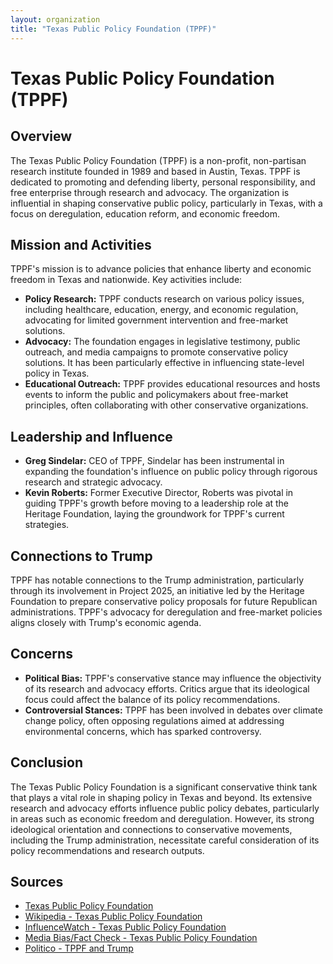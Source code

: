 ```yaml
---
layout: organization
title: "Texas Public Policy Foundation (TPPF)"
---
```


# Texas Public Policy Foundation (TPPF)

## Overview
The Texas Public Policy Foundation (TPPF) is a non-profit, non-partisan research institute founded in 1989 and based in Austin, Texas. TPPF is dedicated to promoting and defending liberty, personal responsibility, and free enterprise through research and advocacy. The organization is influential in shaping conservative public policy, particularly in Texas, with a focus on deregulation, education reform, and economic freedom.

## Mission and Activities
TPPF's mission is to advance policies that enhance liberty and economic freedom in Texas and nationwide. Key activities include:
- **Policy Research:** TPPF conducts research on various policy issues, including healthcare, education, energy, and economic regulation, advocating for limited government intervention and free-market solutions.
- **Advocacy:** The foundation engages in legislative testimony, public outreach, and media campaigns to promote conservative policy solutions. It has been particularly effective in influencing state-level policy in Texas.
- **Educational Outreach:** TPPF provides educational resources and hosts events to inform the public and policymakers about free-market principles, often collaborating with other conservative organizations.

## Leadership and Influence
- **Greg Sindelar:** CEO of TPPF, Sindelar has been instrumental in expanding the foundation's influence on public policy through rigorous research and strategic advocacy.
- **Kevin Roberts:** Former Executive Director, Roberts was pivotal in guiding TPPF's growth before moving to a leadership role at the Heritage Foundation, laying the groundwork for TPPF's current strategies.

## Connections to Trump
TPPF has notable connections to the Trump administration, particularly through its involvement in Project 2025, an initiative led by the Heritage Foundation to prepare conservative policy proposals for future Republican administrations. TPPF's advocacy for deregulation and free-market policies aligns closely with Trump's economic agenda.

## Concerns
- **Political Bias:** TPPF's conservative stance may influence the objectivity of its research and advocacy efforts. Critics argue that its ideological focus could affect the balance of its policy recommendations.
- **Controversial Stances:** TPPF has been involved in debates over climate change policy, often opposing regulations aimed at addressing environmental concerns, which has sparked controversy.

## Conclusion
The Texas Public Policy Foundation is a significant conservative think tank that plays a vital role in shaping policy in Texas and beyond. Its extensive research and advocacy efforts influence public policy debates, particularly in areas such as economic freedom and deregulation. However, its strong ideological orientation and connections to conservative movements, including the Trump administration, necessitate careful consideration of its policy recommendations and research outputs.

## Sources
- [Texas Public Policy Foundation](https://www.texaspolicy.com)
- [Wikipedia - Texas Public Policy Foundation](https://en.wikipedia.org/wiki/Texas_Public_Policy_Foundation)
- [InfluenceWatch - Texas Public Policy Foundation](https://www.influencewatch.org)
- [Media Bias/Fact Check - Texas Public Policy Foundation](https://mediabiasfactcheck.com)
- [Politico - TPPF and Trump](https://www.politico.com)

